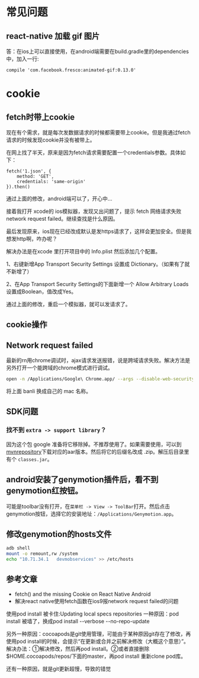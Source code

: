 # 常见问题

## react-native 加载 gif 图片
答：在ios上可以直接使用，在android端需要在build.gradle里的dependencies中，加入一行:
```
compile 'com.facebook.fresco:animated-gif:0.13.0'
```


# cookie

## fetch时带上cookie

现在有个需求，就是每次发数据请求的时候都需要带上cookie。但是我通过fetch请求的时候发现cookie并没有被带上。

在网上找了半天，原来是因为fetch请求需要配置一个credentials参数。具体如下：

```
fetch('1.json', {
    method: 'GET',
    credentials: 'same-origin'
}).then()
```

通过上面的修改，android端可以了，开心中...

接着我打开 xcode的 ios模拟器，发现又出问题了，提示 fetch 网络请求失败 network request failed。继续查找是什么原因。

最后发现原来，ios现在已经改成默认是发https请求了，这样会更加安全。但是我想发http啊，咋办呢？

解决办法是在xcode 里打开项目中的 Info.plist 然后添加几个配置。

1、右键新增App Transport Security Settings 设置成 Dictionary。（如果有了就不新增了）

2、在App Transport Security Settings的下面新增一个 Allow Arbitrary Loads 设置成Boolean，值改成Yes。

通过上面的修改，重启一个模拟器，就可以发请求了。

## cookie操作

## Network request failed

最新的rn用chrome调试时，ajax请求发送报错，说是跨域请求失败。解决方法是另外打开一个能跨域的chrome模式进行调试。

```bash
open -n /Applications/Google\ Chrome.app/ --args --disable-web-security  --user-data-dir=/Users/banli/MyChromeDevUserData/
```

将上面 banli 换成自己的 mac 名称。


## SDK问题

### 找不到 `extra -> support library`？

因为这个包 google 准备将它移除掉。不推荐使用了。如果需要使用，可以到[mvnrepository](http://www.mvnrepository.com/artifact/com.android.support/support-v4?repo=google)下载对应的aar版本。然后将它的后缀名改成 .zip。解压后目录里有个 `classes.jar`。

## android安装了genymotion插件后，看不到genymotion红按钮。

可能是toolbar没有打开，在`菜单栏 -> View -> ToolBar`打开。然后点击genymotion按钮，选择它的安装地址：`/Applications/Genymotion.app`。

## 修改genymotion的hosts文件

```bash
adb shell
mount -o remount,rw /system
echo "10.71.34.1   devmobservices" >> /etc/hosts
```

## 参考文章

- fetch() and the missing Cookie on React Native Android
- 解决react native使用fetch函数在ios9报network request failed的问题


使用pod install
被卡住:Updating local specs repositories
一种原因：pod install 被墙了，换成pod install --verbose --no-repo-update

另外一种原因：cocoapods是git使用管理，可能由于某种原因git存在了修改，再使用pod install的时候，会提示“在更新或合并之前解决修改（大概这个意思）”。解决办法：①解决修改，然后再pod install。②或者直接删除$HOME.cocoapods/repos/下面的master，再pod install 重新clone pod库。

还有一种原因，就是git更新超慢，导致的错觉

